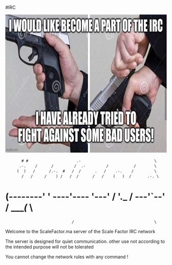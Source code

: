 
#IRC 

<p align="center">
	<img  src="./res/7yy7c2.jpg"  width="785" height="430" />
</p>

  		   # #                     .-                                \ 
          .-.    /      /         /  .-         /           /        \
         (  )   /      /.-.  #   /  /      .   /    .-.    /         \
           /   /     /    ) /   /  /      /   /    (   )  /       .-. \
# (--------'   ' ----'---- '---'  /      '._ /  ---'`--' / ______(___ \
                                 /                                   \

Welcome to the ScaleFactor.ma server of the Scale Factor IRC network 

The server is designed for quiet communication.
other use not according to the intended purpose will not be tolerated 

You cannot change the network rules with any command ! 
